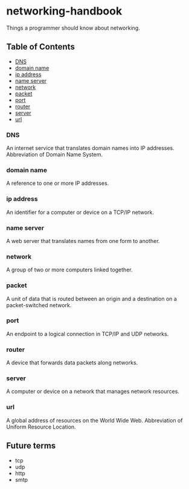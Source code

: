 # networking-handbook

Things a programmer should know about networking.

## Table of Contents
- [DNS](#dns)
- [domain name](#domain-name)
- [ip address](#ip-address)
- [name server](#name-server)
- [network](#network)
- [packet](#packet)
- [port](#port)
- [router](#router)
- [server](#server)
- [url](#url)

### DNS
An internet service that translates domain names into IP addresses. Abbreviation of Domain Name System.

### domain name
A reference to one or more IP addresses.

### ip address
An identifier for a computer or device on a TCP/IP network.

### name server
A web server that translates names from one form to another.

### network
A group of two or more computers linked together.

### packet
A unit of data that is routed between an origin and a destination on a packet-switched network.

### port
An endpoint to a logical connection in TCP/IP and UDP networks.

### router
A device that forwards data packets along networks.

### server
A computer or device on a network that manages network resources.

### url
A global address of resources on the World Wide Web. Abbreviation of Uniform Resource Location.

## Future terms
- tcp
- udp
- http
- smtp
